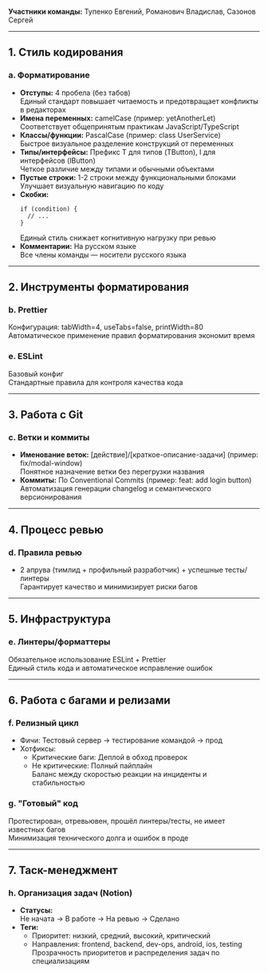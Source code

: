 **Участники команды:**
Тупенко Евгений, Романович Владислав, Сазонов Сергей

---

## 1. Стиль кодирования
### a. Форматирование
- **Отступы:** 4 пробела (без табов)  
  Единый стандарт повышает читаемость и предотвращает конфликты в редакторах
- **Имена переменных:** camelCase (пример: yetAnotherLet)  
  Соответствует общепринятым практикам JavaScript/TypeScript
- **Классы/функции:** PascalCase (пример: class UserService)  
  Быстрое визуальное разделение конструкций от переменных
- **Типы/интерфейсы:** Префикс T для типов (TButton), I для интерфейсов (IButton)  
  Четкое различие между типами и обычными объектами
- **Пустые строки:** 1-2 строки между функциональными блоками  
  Улучшает визуальную навигацию по коду
- **Скобки:**
  ```
  if (condition) {
    // ...
  }
  ```
  Единый стиль снижает когнитивную нагрузку при ревью
- **Комментарии:** На русском языке  
  Все члены команды — носители русского языка

---

## 2. Инструменты форматирования
### b. Prettier
Конфигурация: tabWidth=4, useTabs=false, printWidth=80
Автоматическое применение правил форматирования экономит время

### e. ESLint
Базовый конфиг  
Стандартные правила для контроля качества кода

---

## 3. Работа с Git
### c. Ветки и коммиты
- **Именование веток:** [действие]/[краткое-описание-задачи] (пример: fix/modal-window)  
  Понятное назначение ветки без перегрузки названия
- **Коммиты:** По Conventional Commits (пример: feat: add login button)  
  Автоматизация генерации changelog и семантического версионирования

---

## 4. Процесс ревью
### d. Правила ревью
- 2 апрува (тимлид + профильный разработчик) + успешные тесты/линтеры  
  Гарантирует качество и минимизирует риски багов

---

## 5. Инфраструктура
### e. Линтеры/форматтеры
Обязательное использование ESLint + Prettier  
Единый стиль кода и автоматическое исправление ошибок

---

## 6. Работа с багами и релизами
### f. Релизный цикл
- Фичи: Тестовый сервер → тестирование командой → прод
- Хотфиксы:  
  - Критические баги: Деплой в обход проверок  
  - Не критические: Полный пайплайн  
Баланс между скоростью реакции на инциденты и стабильностью

### g. "Готовый" код
Протестирован, отревьювен, прошёл линтеры/тесты, не имеет известных багов  
Минимизация технического долга и ошибок в проде

---

## 7. Таск-менеджмент
### h. Организация задач (Notion)
- **Статусы:**  
  Не начата → В работе → На ревью → Сделано
- **Теги:**  
  - Приоритет: низкий, средний, высокий, критический  
  - Направления: frontend, backend, dev-ops, android, ios, testing  
Прозрачность приоритетов и распределения задач по специализациям
